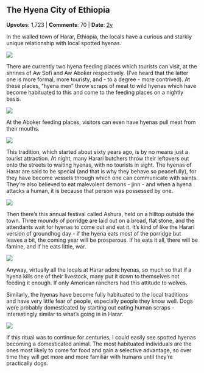 ## The Hyena City of Ethiopia
    
**Upvotes**: 1,723 | **Comments**: 70 | **Date**: [2y](https://www.quora.com/Can-hyenas-be-domesticated/answer/Gary-Meaney)

In the walled town of Harar, Ethiopia, the locals have a curious and starkly unique relationship with local spotted hyenas.

![](https://qph.fs.quoracdn.net/main-qimg-08e20f68bf4272abca6ac8eb68cc8ac4-lq)

There are currently two hyena feeding places which tourists can visit, at the shrines of Aw Sofi and Aw Aboker respectively. (I’ve heard that the latter one is more formal, more touristy, and - to a degree - more contrived). At these places, “hyena men” throw scraps of meat to wild hyenas which have become habituated to this and come to the feeding places on a nightly basis.

![](https://qph.fs.quoracdn.net/main-qimg-8cf70e5ff2c998e3817e25653579da52-lq)

At the Aboker feeding places, visitors can even have hyenas pull meat from their mouths.

![](https://qph.fs.quoracdn.net/main-qimg-70b065cdecd741fdc9387bbcdd5d7935-lq)

This tradition, which started about sixty years ago, is by no means just a tourist attraction. At night, many Harari butchers throw their leftovers out onto the streets to waiting hyenas, with no tourists in sight. The hyenas of Harar are said to be special (and that is why they behave so peacefully), for they have become vessels through which one can communicate with saints. They’re also believed to eat malevolent demons - jinn - and when a hyena attacks a human, it is because that person was possessed by one.

![](https://qph.fs.quoracdn.net/main-qimg-4bf237bd3dc2a00d0aa4e1a847d426e8)

Then there’s this annual festival called Ashura, held on a hilltop outside the town. Three mounds of porridge are laid out on a broad, flat stone, and the attendants wait for hyenas to come out and eat it. It’s kind of like the Harari version of groundhog day - if the hyena eats most of the porridge but leaves a bit, the coming year will be prosperous. If he eats it all, there will be famine, and if he eats little, war.

![](https://qph.fs.quoracdn.net/main-qimg-f6952c4cb0b8f3c410f46295a068cbbb-lq)

Anyway, virtually all the locals at Harar adore hyenas, so much so that if a hyena kills one of their livestock, many put it down to themselves not feeding it enough. If only American ranchers had this attitude to wolves.

Similarly, the hyenas have become fully habituated to the local traditions and have very little fear of people, especially people they know well. Dogs were probably domesticated by starting out eating human scraps - interestingly similar to what’s going in in Harar.

![](https://qph.fs.quoracdn.net/main-qimg-b62b3100e1e2fbc627bdf8bf520e1455)

If this ritual was to continue for centuries, I could easily see spotted hyenas becoming a domesticated animal. The most habituated individuals are the ones most likely to come for food and gain a selective advantage, so over time they will get more and more familiar with humans until they’re practically dogs.

